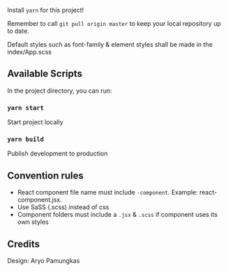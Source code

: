 Install `yarn` for this project!

Remember to call `git pull origin master` to keep your local repository up to date.

Default styles such as font-family & element styles shall be made in the index/App.scss

## Available Scripts

In the project directory, you can run:

### `yarn start`

Start project locally

### `yarn build`

Publish development to production


## Convention rules

  * React component file name must include `-component`. Example: react-component.jsx.
  * Use SaSS (.scss) instead of css
  * Component folders must include a `.jsx` & `.scss` if component uses its own styles


## Credits

Design: Aryo Pamungkas
